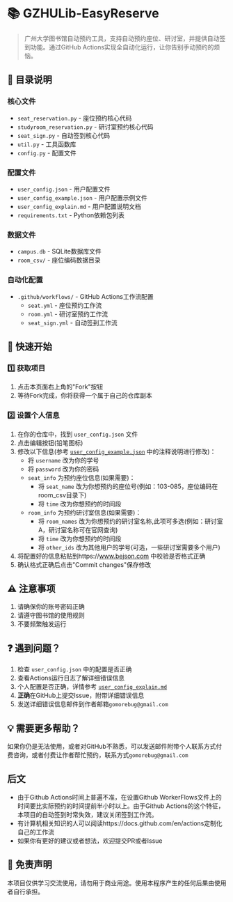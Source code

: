 # 📚 GZHULib-EasyReserve

> 广州大学图书馆自动预约工具，支持自动预约座位、研讨室，并提供自动签到功能。通过GitHub Actions实现全自动化运行，让你告别手动预约的烦恼。

## 📁 目录说明

### 核心文件
- `seat_reservation.py` - 座位预约核心代码
- `studyroom_reservation.py` - 研讨室预约核心代码
- `seat_sign.py` - 自动签到核心代码
- `util.py` - 工具函数库
- `config.py` - 配置文件

### 配置文件
- `user_config.json` - 用户配置文件
- `user_config_example.json` - 用户配置示例文件
- `user_config_explain.md` - 用户配置说明文档
- `requirements.txt` - Python依赖包列表

### 数据文件
- `campus.db` - SQLite数据库文件
- `room_csv/` - 座位编码数据目录

### 自动化配置
- `.github/workflows/` - GitHub Actions工作流配置
  - `seat.yml` - 座位预约工作流
  - `room.yml` - 研讨室预约工作流
  - `seat_sign.yml` - 自动签到工作流

## 🚀 快速开始

### 1️⃣ 获取项目
1. 点击本页面右上角的"Fork"按钮
2. 等待Fork完成，你将获得一个属于自己的仓库副本

### 2️⃣ 设置个人信息
1. 在你的仓库中，找到 `user_config.json` 文件
2. 点击编辑按钮(铅笔图标)
3. 修改以下信息(参考 [`user_config_example.json`](user_config_example.json) 中的注释说明进行修改)：
   - 将 `username` 改为你的学号
   - 将 `password` 改为你的密码
   - `seat_info` 为预约座位信息(如果需要)：
     - 将 `seat_name` 改为你想预约的座位号(例如：103-085，座位编码在room_csv目录下)
     - 将 `time` 改为你想预约的时间段
   - `room_info` 为预约研讨室信息(如果需要)：
     - 将 `room_names` 改为你想预约的研讨室名称,此项可多选(例如：研讨室A，研讨室名称可在官网查询)
     - 将 `time` 改为你想预约的时间段
     - 将 `other_ids` 改为其他用户的学号(可选，一些研讨室需要多个用户)
4. 将配置好的信息粘贴到https://www.bejson.com 中校验是否格式正确
5. 确认格式正确后点击"Commit changes"保存修改

## ⚠️ 注意事项
1. 请确保你的账号密码正确
2. 请遵守图书馆的使用规则
3. 不要频繁触发运行

## ❓ 遇到问题？
1. 检查 `user_config.json` 中的配置是否正确
2. 查看Actions运行日志了解详细错误信息
3. 个人配置是否正确，详情参考 [`user_config_explain.md`](user_config_explain.md)
4. **正确**在GitHub上提交Issue，附带详细错误信息
5. 发送详细错误信息邮件到作者邮箱`gomorebug@gmail.com`

## 💡 需要更多帮助？
如果你仍是无法使用，或者对GitHub不熟悉，可以发送邮件附带个人联系方式付费咨询，或者付费让作者帮忙预约，联系方式`gomorebug@gmail.com`

## 后文
+ 由于Github Actions时间上普遍不准，在设置Github WorkerFlows文件上的时间要比实际预约的时间提前半小时以上。由于Github Actions的这个特征，本项目的自动签到时常失效，建议关闭签到工作流。
+ 有计算机相关知识的人可以阅读https://docs.github.com/en/actions定制化自己的工作流
+ 如果你有更好的建议或者想法，欢迎提交PR或者Issue

## 📝 免责声明
本项目仅供学习交流使用，请勿用于商业用途。使用本程序产生的任何后果由使用者自行承担。 
